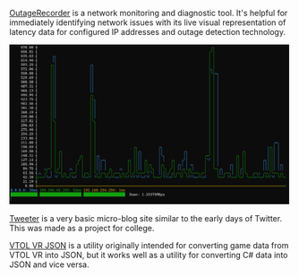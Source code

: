 [OutageRecorder](https://github.com/JosephKY/outagerecorder) is a network monitoring and diagnostic tool. It's helpful for immediately identifying network issues with its live visual representation of latency data for configured IP addresses and outage detection technology.
<td class="tg-0lax"><img src="https://github.com/JosephKY/outagerecorder/blob/main/media/graph.png?raw=true" width="500"/></td>

[Tweeter](https://github.com/JosephKY/tweeter) is a very basic micro-blog site similar to the early days of Twitter. This was made as a project for college.

[VTOL VR JSON](https://github.com/JosephKY/VTOLVRJSON) is a utility originally intended for converting game data from VTOL VR into JSON, but it works well as a utility for converting C# data into JSON and vice versa.
